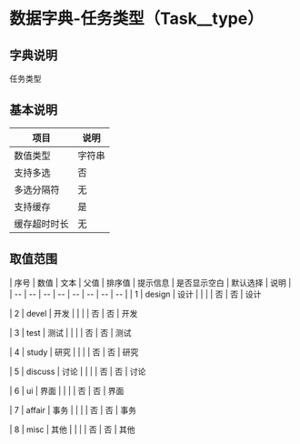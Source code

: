# 数据字典-任务类型（Task__type）
## 字典说明
任务类型

## 基本说明
| 项目 | 说明 |
| -- | -- |
| 数值类型 | 字符串 |
| 支持多选 | 否 |
| 多选分隔符 | 无 |
| 支持缓存 | 是 |
| 缓存超时时长 | 无 |

## 取值范围
| 序号 | 数值 | 文本 | 父值 | 排序值 | 提示信息 | 是否显示空白 | 默认选择 | 说明 |
| -- | -- | -- | -- | -- | -- | -- | -- |
| 1 | design | 设计 |  |  |  | 否 | 否 | 设计

| 2 | devel | 开发 |  |  |  | 否 | 否 | 开发

| 3 | test | 测试 |  |  |  | 否 | 否 | 测试

| 4 | study | 研究 |  |  |  | 否 | 否 | 研究

| 5 | discuss | 讨论 |  |  |  | 否 | 否 | 讨论

| 6 | ui | 界面 |  |  |  | 否 | 否 | 界面

| 7 | affair | 事务 |  |  |  | 否 | 否 | 事务

| 8 | misc | 其他 |  |  |  | 否 | 否 | 其他


